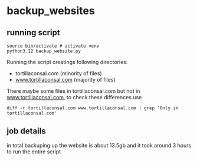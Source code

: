 # backup_websites

## running script
```
source bin/activate # activate venv 
python3.12 backup_website.py  
```
Running the script creatings following directories:
* tortillaconsal.com (minority of files)
* www.tortillaconsal.com (majority of files)

There maybe some files in tortillaconsal.com but not in www.tortillaconsal.com, to check 
these differences use 
```
diff -r tortillaconsal.com www.tortillaconsal.com | grep 'Only in tortillaconsal.com'
```

## job details
in total backuping up the website is about 13.5gb and it took around 3 hours to run the entire script
